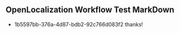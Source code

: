 ## OpenLocalization Workflow Test MarkDown
* 1b5597bb-376a-4d87-bdb2-92c766d083f2 
thanks!<!--HONumber=Mar16_HO2-->
